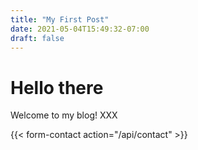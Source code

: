 ```yaml
---
title: "My First Post"
date: 2021-05-04T15:49:32-07:00
draft: false
---
```


# Hello there

Welcome to my blog! XXX

{{< form-contact action="/api/contact" >}}